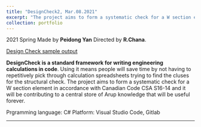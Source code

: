 ```yaml
---
title: "DesignCheck2, Mar.08.2021"
excerpt: "The project aims to form a systematic check for a W section element in accordance with Canadian Code CSA S16-14<br/><img src='/LY.github.io/images/designcheck.png' width='40%' height = '40%'>"
collection: portfolio
---
```


2021 Spring Made by **Peidong Yan** Directed by **R.Chana**. 

[Design Check sample output](https://lorenyan98.github.io/LY.github.io/files/DesignCheck2.Structural.CombinedBeamChecks.pdf)

**DesignCheck is a standard framework for writing engineering calculations in code**. Using it means people will save time by not having to repetitively pick through calculation spreadsheets trying to find the cluses for the structural check. The project aims to form a systematic check for a W section element in accordance with Canadian Code CSA S16-14 and it will be contributing to a central store of Arup knowledge that will be useful forever.

Prgramming language: C#
Platform: Visual Studio Code, Gitlab

---
